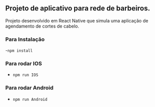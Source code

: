 ## Projeto de aplicativo para rede de barbeiros.

Projeto desenvolvido em React Native
que simula uma aplicação de agendamento de cortes de cabelo.

### Para Instalação
-`npm install`

### Para rodar IOS
- `npm run IOS`

### Para rodar Android
- `npm run Android`